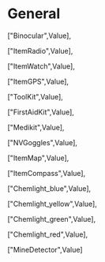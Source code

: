 # General

["Binocular",Value],

["ItemRadio",Value],

["ItemWatch",Value],

["ItemGPS",Value],

["ToolKit",Value],

["FirstAidKit",Value],

["Medikit",Value],

["NVGoggles",Value],

["ItemMap",Value],

["ItemCompass",Value],

["Chemlight_blue",Value],

["Chemlight_yellow",Value],

["Chemlight_green",Value],

["Chemlight_red",Value],

["MineDetector",Value]
